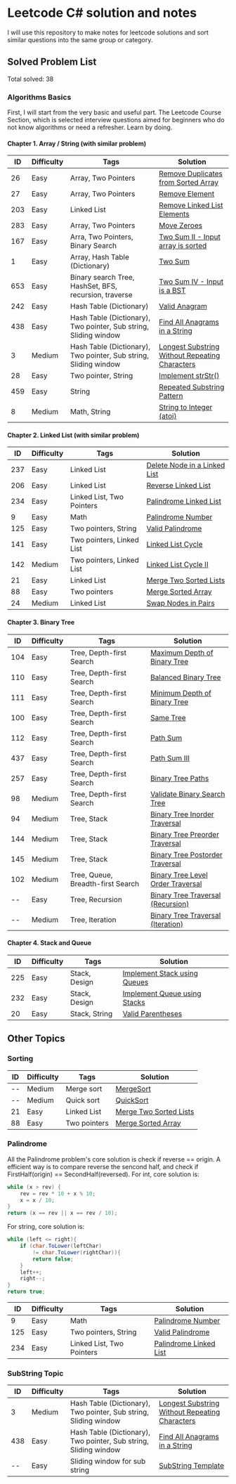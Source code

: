 # Leetcode C# solution and notes

I will use this repository to make notes for leetcode solutions and sort similar questions into the same group or category.

## Solved Problem List
Total solved: 38

### Algorithms Basics

First, I will start from the very basic and useful part. The Leetcode Course Section, which is selected interview questions aimed for beginners who do not know algorithms or need a refresher. Learn by doing.

#### Chapter 1. Array / String (with similar problem)

ID | Difficulty | Tags | Solution
-- | ---------- | ---- | --------
26 | Easy| Array, Two Pointers | [Remove Duplicates from Sorted Array](https://github.com/kflili/LeetcodeCShaprDotNetCore/blob/master/Algorithms%20Basics/Chapter%201.%20Array_String/26.%20Remove%20Duplicates%20from%20Sorted%20Array.cs)
27 | Easy | Array, Two Pointers | [Remove Element](https://github.com/kflili/LeetcodeCShaprDotNetCore/blob/master/Algorithms%20Basics/Chapter%201.%20Array_String/27.%20Remove%20Element.cs)
203 | Easy | Linked List | [Remove Linked List Elements](https://github.com/kflili/LeetcodeCShaprDotNetCore/blob/master/Algorithms%20Basics/Chapter%201.%20Array_String/203.%20Remove%20Linked%20List%20Elements.cs)
283 | Easy | Array, Two Pointers | [Move Zeroes](https://github.com/kflili/LeetcodeCShaprDotNetCore/blob/master/Algorithms%20Basics/Chapter%201.%20Array_String/283.%20Move%20Zeroes.cs)
167 | Easy | Arra, Two Pointers, Binary Search | [Two Sum II - Input array is sorted](https://github.com/kflili/LeetcodeCShaprDotNetCore/blob/master/Algorithms%20Basics/Chapter%201.%20Array_String/167.%20Two%20Sum%20II%20-%20Input%20array%20is%20sorted.cs)
1 | Easy | Array, Hash Table (Dictionary) | [Two Sum](https://github.com/kflili/LeetcodeCShaprDotNetCore/blob/master/Algorithms%20Basics/Chapter%201.%20Array_String/1.%20Two%20Sum.cs)
653 | Easy | Binary search Tree, HashSet, BFS, recursion, traverse | [Two Sum IV - Input is a BST](https://github.com/kflili/LeetcodeCShaprDotNetCore/blob/master/Algorithms%20Basics/Chapter%201.%20Array_String/653.%20Two%20Sum%20IV%20-%20Input%20is%20a%20BST.cs)
242 | Easy | Hash Table (Dictionary) | [Valid Anagram](https://github.com/kflili/LeetcodeCShaprDotNetCore/blob/master/Algorithms%20Basics/Chapter%201.%20Array_String/242.%20Valid%20Anagram.cs)
438 | Easy | Hash Table (Dictionary), Two pointer, Sub string, Sliding window | [Find All Anagrams in a String](https://github.com/kflili/LeetcodeCShaprDotNetCore/blob/master/Algorithms%20Basics/Chapter%201.%20Array_String/438.%20Find%20All%20Anagrams%20in%20a%20String.cs)
3 | Medium| Hash Table (Dictionary), Two pointer, Sub string, Sliding window |[Longest Substring Without Repeating Characters](https://github.com/kflili/LeetcodeCShaprDotNetCore/blob/master/Algorithms%20Basics/Chapter%201.%20Array_String/3.%20Longest%20Substring%20Without%20Repeating%20Characters.cs)
28 | Easy | Two pointer, String | [Implement strStr()](https://github.com/kflili/LeetcodeCShaprDotNetCore/blob/master/Algorithms%20Basics/Chapter%201.%20Array_String/28.%20Implement%20strStr().cs)
459 | Easy | String | [Repeated Substring Pattern](https://github.com/kflili/LeetcodeCShaprDotNetCore/blob/master/Algorithms%20Basics/Chapter%201.%20Array_String/459.%20Repeated%20Substring%20Pattern.cs)
8 | Medium | Math, String | [String to Integer (atoi)](https://github.com/kflili/LeetcodeCShaprDotNetCore/blob/master/Algorithms%20Basics/Chapter%201.%20Array_String/8.%20String%20to%20Integer%20(atoi).cs)


#### Chapter 2. Linked List (with similar problem)

ID | Difficulty | Tags | Solution
-- | ---------- | ---- | --------
237 | Easy| Linked List | [Delete Node in a Linked List](https://github.com/kflili/LeetcodeCShaprDotNetCore/blob/master/Algorithms%20Basics/Chapter%202.%20Linked%20List/237.%20Delete%20Node%20in%20a%20Linked%20List.cs)
206 | Easy | Linked List | [Reverse Linked List](https://github.com/kflili/LeetcodeCShaprDotNetCore/blob/master/Algorithms%20Basics/Chapter%202.%20Linked%20List/206.%20Reverse%20Linked%20List.cs)
234 | Easy | Linked List, Two Pointers | [Palindrome Linked List](https://github.com/kflili/LeetcodeCShaprDotNetCore/blob/master/Algorithms%20Basics/Chapter%202.%20Linked%20List/234.%20Palindrome%20Linked%20List.cs)
9 | Easy| Math | [Palindrome Number](https://github.com/kflili/LeetcodeCShaprDotNetCore/blob/master/Algorithms%20Basics/Palindrome/9.%20Palindrome%20Number.cs)
125 | Easy | Two pointers, String | [Valid Palindrome](https://github.com/kflili/LeetcodeCShaprDotNetCore/blob/master/Algorithms%20Basics/Chapter%202.%20Linked%20List/125.%20Valid%20Palindrome.cs)
141 | Easy | Two pointers, Linked List | [Linked List Cycle](https://github.com/kflili/LeetcodeCShaprDotNetCore/blob/master/Algorithms%20Basics/Chapter%202.%20Linked%20List/141.%20Linked%20List%20Cycle.cs)
142 | Medium | Two pointers, Linked List | [Linked List Cycle II](https://github.com/kflili/LeetcodeCShaprDotNetCore/blob/master/Algorithms%20Basics/Chapter%202.%20Linked%20List/142.%20Linked%20List%20Cycle%20II.cs)
21 | Easy | Linked List | [Merge Two Sorted Lists](https://github.com/kflili/LeetcodeCShaprDotNetCore/blob/master/Algorithms%20Basics/Chapter%202.%20Linked%20List/21.%20Merge%20Two%20Sorted%20Lists.cs)
88 | Easy | Two pointers | [Merge Sorted Array](https://github.com/kflili/LeetcodeCShaprDotNetCore/blob/master/Algorithms%20Basics/Chapter%202.%20Linked%20List/88.%20Merge%20Sorted%20Array.cs)
24 | Medium | Linked List | [Swap Nodes in Pairs](https://github.com/kflili/LeetcodeCShaprDotNetCore/blob/master/Algorithms%20Basics/Chapter%202.%20Linked%20List/24.%20Swap%20Nodes%20in%20Pairs.cs)

#### Chapter 3. Binary Tree
ID | Difficulty | Tags | Solution
-- | ---------- | ---- | --------
104 | Easy | Tree, Depth-first Search | [Maximum Depth of Binary Tree](https://github.com/kflili/LeetcodeCShaprDotNetCore/blob/master/Algorithms%20Basics/Chapter%203.%20Binary%20Tree/104.%20Maximum%20Depth%20of%20Binary%20Tree.cs)
110 | Easy | Tree, Depth-first Search | [Balanced Binary Tree](https://github.com/kflili/LeetcodeCShaprDotNetCore/blob/master/Algorithms%20Basics/Chapter%203.%20Binary%20Tree/110.%20Balanced%20Binary%20Tree.cs)
111 | Easy | Tree, Depth-first Search | [Minimum Depth of Binary Tree](https://github.com/kflili/LeetcodeCShaprDotNetCore/blob/master/Algorithms%20Basics/Chapter%203.%20Binary%20Tree/111.%20Minimum%20Depth%20of%20Binary%20Tree.cs)
100 | Easy | Tree, Depth-first Search | [Same Tree](https://github.com/kflili/LeetcodeCShaprDotNetCore/blob/master/Algorithms%20Basics/Chapter%203.%20Binary%20Tree/100.%20Same%20Tree.cs)
112 | Easy | Tree, Depth-first Search | [Path Sum](https://github.com/kflili/LeetcodeCShaprDotNetCore/blob/master/Algorithms%20Basics/Chapter%203.%20Binary%20Tree/112.%20Path%20Sum.cs)
437 | Easy | Tree, Depth-first Search | [Path Sum III](https://github.com/kflili/LeetcodeCShaprDotNetCore/blob/master/Algorithms%20Basics/Chapter%203.%20Binary%20Tree/437.%20Path%20Sum%20III.cs)
257 | Easy | Tree, Depth-first Search | [Binary Tree Paths](https://github.com/kflili/LeetcodeCShaprDotNetCore/blob/master/Algorithms%20Basics/Chapter%203.%20Binary%20Tree/257.%20Binary%20Tree%20Paths.cs)
98 | Medium | Tree, Depth-first Search | [Validate Binary Search Tree](https://github.com/kflili/LeetcodeCShaprDotNetCore/blob/master/Algorithms%20Basics/Chapter%203.%20Binary%20Tree/98.%20Validate%20Binary%20Search%20Tree.cs)
94 | Medium | Tree, Stack | [Binary Tree Inorder Traversal](https://github.com/kflili/LeetcodeCShaprDotNetCore/blob/master/Algorithms%20Basics/Chapter%203.%20Binary%20Tree/94.%20Binary%20Tree%20Inorder%20Traversal.cs)
144 | Medium | Tree, Stack | [Binary Tree Preorder Traversal](https://github.com/kflili/LeetcodeCShaprDotNetCore/blob/master/Algorithms%20Basics/Chapter%203.%20Binary%20Tree/144.%20Binary%20Tree%20Preorder%20Traversal.cs)
145 | Medium | Tree, Stack | [Binary Tree Postorder Traversal](https://github.com/kflili/LeetcodeCShaprDotNetCore/blob/master/Algorithms%20Basics/Chapter%203.%20Binary%20Tree/145.%20Binary%20Tree%20Postorder%20Traversal.cs)
102 | Medium | Tree, Queue, Breadth-first Search | [Binary Tree Level Order Traversal](https://github.com/kflili/LeetcodeCShaprDotNetCore/blob/master/Algorithms%20Basics/Chapter%203.%20Binary%20Tree/102.%20Binary%20Tree%20Level%20Order%20Traversal.cs)
-- | Easy | Tree, Recursion | [Binary Tree Traversal (Recursion)](https://github.com/kflili/LeetcodeCShaprDotNetCore/blob/master/Algorithms%20Basics/Chapter%203.%20Binary%20Tree/Binary%20Tree%20Traversal%20(Recursion).csv)
-- | Medium | Tree, Iteration | [Binary Tree Traversal (Iteration)](https://github.com/kflili/LeetcodeCShaprDotNetCore/blob/master/Algorithms%20Basics/Chapter%203.%20Binary%20Tree/Binary%20Tree%20Traversal%20(Iteration).cs)

#### Chapter 4. Stack and Queue
ID | Difficulty | Tags | Solution
-- | ---------- | ---- | --------
225 | Easy | Stack, Design | [Implement Stack using Queues](https://github.com/kflili/LeetcodeCShaprDotNetCore/blob/master/Algorithms%20Basics/Chapter%204.%20Stack%20and%20Queue/225.%20Implement%20Stack%20using%20Queues.cs)
232 | Easy | Stack, Design | [Implement Queue using Stacks](https://github.com/kflili/LeetcodeCShaprDotNetCore/blob/master/Algorithms%20Basics/Chapter%204.%20Stack%20and%20Queue/232.%20Implement%20Queue%20using%20Stacks.cs)
20 | Easy | Stack, String | [Valid Parentheses](https://github.com/kflili/LeetcodeCShaprDotNetCore/blob/master/Algorithms%20Basics/Chapter%204.%20Stack%20and%20Queue/20.%20Valid%20Parentheses.cs)


## Other Topics

### Sorting

ID | Difficulty | Tags | Solution
-- | ---------- | ---- | --------
-- | Medium | Merge sort | [MergeSort](https://github.com/kflili/LeetcodeCShaprDotNetCore/blob/master/Algorithms%20Basics/MergeSort.cs)
-- | Medium | Quick sort | [QuickSort](https://github.com/kflili/LeetcodeCShaprDotNetCore/blob/master/Algorithms%20Basics/QuickSort.cs)
21 | Easy | Linked List | [Merge Two Sorted Lists](https://github.com/kflili/LeetcodeCShaprDotNetCore/blob/master/Algorithms%20Basics/Chapter%202.%20Linked%20List/21.%20Merge%20Two%20Sorted%20Lists.cs)
88 | Easy | Two pointers | [Merge Sorted Array](https://github.com/kflili/LeetcodeCShaprDotNetCore/blob/master/Algorithms%20Basics/Chapter%202.%20Linked%20List/88.%20Merge%20Sorted%20Array.cs)

### Palindrome
All the Palindrome problem's core solution is check if reverse == origin. A efficient way is to compare reverse the sencond half, and check if FirstHalf(origin) == SecondHalf(reversed).
For int, core solution is:
```csharp
while (x > rev) {
    rev = rev * 10 + x % 10;
    x = x / 10;
}
return (x == rev || x == rev / 10);
```
For string, core solution is:
```csharp
while (left <= right){
    if (char.ToLower(leftChar) 
        != char.ToLower(rightChar)){
        return false;
    }
    left++;
    right--;
}
return true;
```

ID | Difficulty | Tags | Solution
-- | ---------- | ---- | --------
9 | Easy| Math | [Palindrome Number](https://github.com/kflili/LeetcodeCShaprDotNetCore/blob/master/Algorithms%20Basics/Palindrome/9.%20Palindrome%20Number.cs)
125 | Easy | Two pointers, String | [Valid Palindrome](https://github.com/kflili/LeetcodeCShaprDotNetCore/blob/master/Algorithms%20Basics/Chapter%202.%20Linked%20List/125.%20Valid%20Palindrome.cs)
234 | Easy | Linked List, Two Pointers | [Palindrome Linked List](https://github.com/kflili/LeetcodeCShaprDotNetCore/blob/master/Algorithms%20Basics/Chapter%202.%20Linked%20List/234.%20Palindrome%20Linked%20List.cs)

### SubString Topic

ID | Difficulty | Tags | Solution
-- | ---------- | ---- | --------
3 | Medium| Hash Table (Dictionary), Two pointer, Sub string, Sliding window |[Longest Substring Without Repeating Characters](https://github.com/kflili/LeetcodeCShaprDotNetCore/blob/master/Algorithms%20Basics/Chapter%201.%20Array_String/3.%20Longest%20Substring%20Without%20Repeating%20Characters.cs)
438 | Easy | Hash Table (Dictionary), Two pointer, Sub string, Sliding window | [Find All Anagrams in a String](https://github.com/kflili/LeetcodeCShaprDotNetCore/blob/master/Algorithms%20Basics/Chapter%201.%20Array_String/438.%20Find%20All%20Anagrams%20in%20a%20String.cs)
 -- | Easy | Sliding window for sub string | [SubString Template](https://github.com/kflili/LeetcodeCShaprDotNetCore/blob/master/Algorithms%20Basics/SubString-topic/Sliding%20Window%20Template.cs)


<br />
<br />

